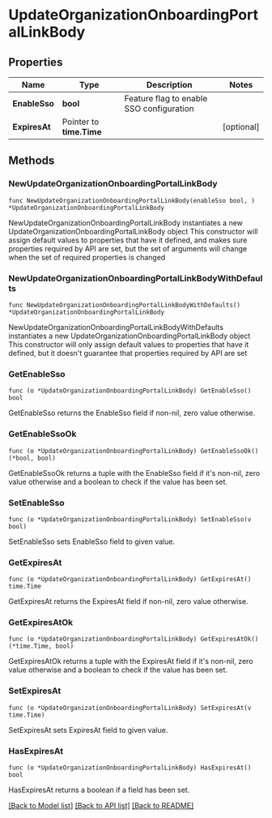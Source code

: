 # UpdateOrganizationOnboardingPortalLinkBody

## Properties

Name | Type | Description | Notes
------------ | ------------- | ------------- | -------------
**EnableSso** | **bool** | Feature flag to enable SSO configuration | 
**ExpiresAt** | Pointer to **time.Time** |  | [optional] 

## Methods

### NewUpdateOrganizationOnboardingPortalLinkBody

`func NewUpdateOrganizationOnboardingPortalLinkBody(enableSso bool, ) *UpdateOrganizationOnboardingPortalLinkBody`

NewUpdateOrganizationOnboardingPortalLinkBody instantiates a new UpdateOrganizationOnboardingPortalLinkBody object
This constructor will assign default values to properties that have it defined,
and makes sure properties required by API are set, but the set of arguments
will change when the set of required properties is changed

### NewUpdateOrganizationOnboardingPortalLinkBodyWithDefaults

`func NewUpdateOrganizationOnboardingPortalLinkBodyWithDefaults() *UpdateOrganizationOnboardingPortalLinkBody`

NewUpdateOrganizationOnboardingPortalLinkBodyWithDefaults instantiates a new UpdateOrganizationOnboardingPortalLinkBody object
This constructor will only assign default values to properties that have it defined,
but it doesn't guarantee that properties required by API are set

### GetEnableSso

`func (o *UpdateOrganizationOnboardingPortalLinkBody) GetEnableSso() bool`

GetEnableSso returns the EnableSso field if non-nil, zero value otherwise.

### GetEnableSsoOk

`func (o *UpdateOrganizationOnboardingPortalLinkBody) GetEnableSsoOk() (*bool, bool)`

GetEnableSsoOk returns a tuple with the EnableSso field if it's non-nil, zero value otherwise
and a boolean to check if the value has been set.

### SetEnableSso

`func (o *UpdateOrganizationOnboardingPortalLinkBody) SetEnableSso(v bool)`

SetEnableSso sets EnableSso field to given value.


### GetExpiresAt

`func (o *UpdateOrganizationOnboardingPortalLinkBody) GetExpiresAt() time.Time`

GetExpiresAt returns the ExpiresAt field if non-nil, zero value otherwise.

### GetExpiresAtOk

`func (o *UpdateOrganizationOnboardingPortalLinkBody) GetExpiresAtOk() (*time.Time, bool)`

GetExpiresAtOk returns a tuple with the ExpiresAt field if it's non-nil, zero value otherwise
and a boolean to check if the value has been set.

### SetExpiresAt

`func (o *UpdateOrganizationOnboardingPortalLinkBody) SetExpiresAt(v time.Time)`

SetExpiresAt sets ExpiresAt field to given value.

### HasExpiresAt

`func (o *UpdateOrganizationOnboardingPortalLinkBody) HasExpiresAt() bool`

HasExpiresAt returns a boolean if a field has been set.


[[Back to Model list]](../README.md#documentation-for-models) [[Back to API list]](../README.md#documentation-for-api-endpoints) [[Back to README]](../README.md)


